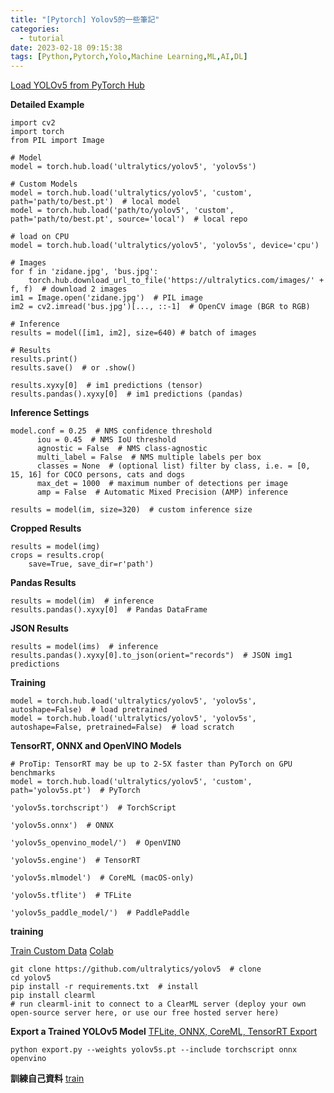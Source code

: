 ```yaml
---
title: "[Pytorch] Yolov5的一些筆記"
categories:
  - tutorial
date: 2023-02-18 09:15:38
tags: [Python,Pytorch,Yolo,Machine Learning,ML,AI,DL]
---
```


[Load YOLOv5 from PyTorch Hub ](https://github.com/ultralytics/yolov5/issues/36)

<!--more-->

__Detailed Example__

```
import cv2
import torch
from PIL import Image

# Model
model = torch.hub.load('ultralytics/yolov5', 'yolov5s')

# Custom Models
model = torch.hub.load('ultralytics/yolov5', 'custom', path='path/to/best.pt')  # local model
model = torch.hub.load('path/to/yolov5', 'custom', path='path/to/best.pt', source='local')  # local repo

# load on CPU
model = torch.hub.load('ultralytics/yolov5', 'yolov5s', device='cpu')

# Images
for f in 'zidane.jpg', 'bus.jpg':
    torch.hub.download_url_to_file('https://ultralytics.com/images/' + f, f)  # download 2 images
im1 = Image.open('zidane.jpg')  # PIL image
im2 = cv2.imread('bus.jpg')[..., ::-1]  # OpenCV image (BGR to RGB)

# Inference
results = model([im1, im2], size=640) # batch of images

# Results
results.print()
results.save()  # or .show()

results.xyxy[0]  # im1 predictions (tensor)
results.pandas().xyxy[0]  # im1 predictions (pandas)
```

__Inference Settings__

```
model.conf = 0.25  # NMS confidence threshold
      iou = 0.45  # NMS IoU threshold
      agnostic = False  # NMS class-agnostic
      multi_label = False  # NMS multiple labels per box
      classes = None  # (optional list) filter by class, i.e. = [0, 15, 16] for COCO persons, cats and dogs
      max_det = 1000  # maximum number of detections per image
      amp = False  # Automatic Mixed Precision (AMP) inference

results = model(im, size=320)  # custom inference size
```

__Cropped Results__

```
results = model(img)
crops = results.crop(
    save=True, save_dir=r'path')
```

__Pandas Results__

```
results = model(im)  # inference
results.pandas().xyxy[0]  # Pandas DataFrame
```

__JSON Results__

```
results = model(ims)  # inference
results.pandas().xyxy[0].to_json(orient="records")  # JSON img1 predictions
```
__Training__

```
model = torch.hub.load('ultralytics/yolov5', 'yolov5s', autoshape=False)  # load pretrained
model = torch.hub.load('ultralytics/yolov5', 'yolov5s', autoshape=False, pretrained=False)  # load scratch
```

__TensorRT, ONNX and OpenVINO Models__

```
# ProTip: TensorRT may be up to 2-5X faster than PyTorch on GPU benchmarks
model = torch.hub.load('ultralytics/yolov5', 'custom', path='yolov5s.pt')  # PyTorch
                                                            'yolov5s.torchscript')  # TorchScript
                                                            'yolov5s.onnx')  # ONNX
                                                            'yolov5s_openvino_model/')  # OpenVINO
                                                            'yolov5s.engine')  # TensorRT
                                                            'yolov5s.mlmodel')  # CoreML (macOS-only)
                                                            'yolov5s.tflite')  # TFLite
                                                            'yolov5s_paddle_model/')  # PaddlePaddle

```


__training__

[Train Custom Data](https://github.com/ultralytics/yolov5/wiki/Train-Custom-Data)
[Colab](https://colab.research.google.com/github/ultralytics/yolov5/blob/master/tutorial.ipynb)

```
git clone https://github.com/ultralytics/yolov5  # clone
cd yolov5
pip install -r requirements.txt  # install
pip install clearml
# run clearml-init to connect to a ClearML server (deploy your own open-source server here, or use our free hosted server here)
```

__Export a Trained YOLOv5 Model__
[TFLite, ONNX, CoreML, TensorRT Export](https://github.com/ultralytics/yolov5/issues/251)

```
python export.py --weights yolov5s.pt --include torchscript onnx openvino
```

__訓練自己資料__
[train](https://officeguide.cc/pytorch-yolo-v5-object-egg-detection-models-tutorial-examples/)